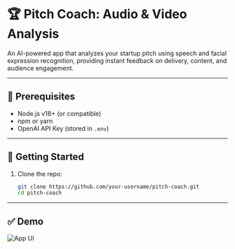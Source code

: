 
# 🏆 Pitch Coach: Audio & Video Analysis

An AI-powered app that analyzes your startup pitch using speech and facial expression recognition, providing instant feedback on delivery, content, and audience engagement.

---

## 🔧 Prerequisites

- Node.js v18+ (or compatible)
- npm or yarn
- OpenAI API Key (stored in `.env`)

---

## 🚀 Getting Started

1. Clone the repo:
   ```bash
   git clone https://github.com/your-username/pitch-coach.git
   cd pitch-coach

---

## ✅ Demo
![App UI](screenshots/demo.png)